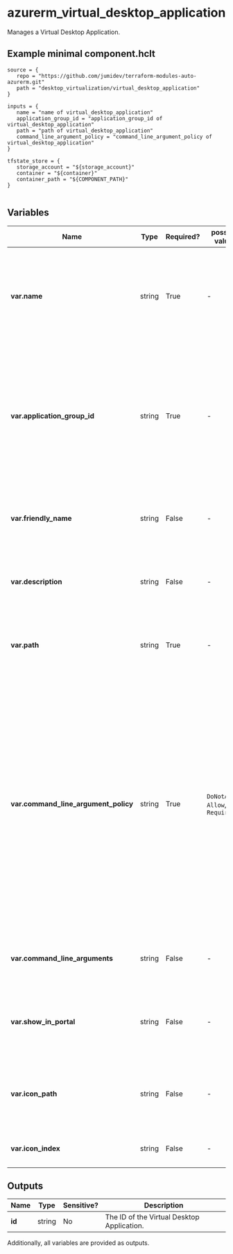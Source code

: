 # azurerm_virtual_desktop_application

Manages a Virtual Desktop Application.

## Example minimal component.hclt

```hcl
source = {
   repo = "https://github.com/jumidev/terraform-modules-auto-azurerm.git" 
   path = "desktop_virtualization/virtual_desktop_application" 
}

inputs = {
   name = "name of virtual_desktop_application" 
   application_group_id = "application_group_id of virtual_desktop_application" 
   path = "path of virtual_desktop_application" 
   command_line_argument_policy = "command_line_argument_policy of virtual_desktop_application" 
}

tfstate_store = {
   storage_account = "${storage_account}" 
   container = "${container}" 
   container_path = "${COMPONENT_PATH}" 
}


```

## Variables

| Name | Type | Required? |  possible values |  Description |
| ---- | ---- | --------- |  ----------- | ----------- |
| **var.name** | string | True | -  |  The name of the Virtual Desktop Application. Changing the name forces a new resource to be created. | 
| **var.application_group_id** | string | True | -  |  Resource ID for a Virtual Desktop Application Group to associate with the Virtual Desktop Application. Changing this forces a new resource to be created. | 
| **var.friendly_name** | string | False | -  |  Option to set a friendly name for the Virtual Desktop Application. | 
| **var.description** | string | False | -  |  Option to set a description for the Virtual Desktop Application. | 
| **var.path** | string | True | -  |  The file path location of the app on the Virtual Desktop OS. | 
| **var.command_line_argument_policy** | string | True | `DoNotAllow`, `Allow`, `Require`  |  Specifies whether this published application can be launched with command line arguments provided by the client, command line arguments specified at publish time, or no command line arguments at all. Possible values include: `DoNotAllow`, `Allow`, `Require`. | 
| **var.command_line_arguments** | string | False | -  |  Command Line Arguments for Virtual Desktop Application. | 
| **var.show_in_portal** | string | False | -  |  Specifies whether to show the RemoteApp program in the RD Web Access server. | 
| **var.icon_path** | string | False | -  |  Specifies the path for an icon which will be used for this Virtual Desktop Application. | 
| **var.icon_index** | string | False | -  |  The index of the icon you wish to use. | 



## Outputs

| Name | Type | Sensitive? | Description |
| ---- | ---- | --------- | --------- |
| **id** | string | No  | The ID of the Virtual Desktop Application. | 

Additionally, all variables are provided as outputs.
